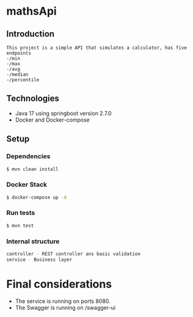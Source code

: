 # mathsApi

## Introduction
    This project is a simple API that simulates a calculator, has five endpoints
    -/min
    -/max
    -/avg
    -/median
    -/percentile

## Technologies

- Java 17 using springboot version 2.7.0
- Docker and Docker-compose

## Setup

### Dependencies

```bash
$ mvn clean install
```

### Docker Stack

```bash
$ docker-compose up -d
```

### Run tests

```bash
$ mvn test
```

### Internal structure

```bash
controller - REST controller ans basic validation
service - Business layer
```

# Final considerations
- The service is running on ports 8080.
- The Swagger is running on /swagger-ui

